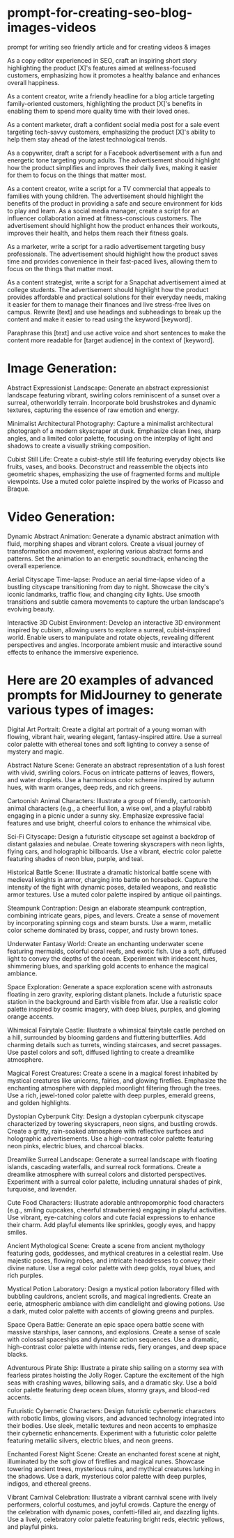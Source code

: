# prompt-for-creating-seo-blog-images-videos
prompt for writing seo friendly article and for creating videos &amp; images

As a copy editor experienced in SEO, craft an inspiring short story highlighting the product [X]'s features aimed at wellness-focused customers, emphasizing how it promotes a healthy balance and enhances overall happiness.

As a content creator, write a friendly headline for a blog article targeting family-oriented customers, highlighting the product [X]'s benefits in enabling them to spend more quality time with their loved ones.

As a content marketer, draft a confident social media post for a sale event targeting tech-savvy customers, emphasizing the product [X]'s ability to help them stay ahead of the latest technological trends.

As a copywriter, draft a script for a Facebook advertisement with a fun and energetic tone targeting young adults. The advertisement should highlight how the product simplifies and improves their daily lives, making it easier for them to focus on the things that matter most.

As a content creator, write a script for a TV commercial that appeals to families with young children. The advertisement should highlight the benefits of the product in providing a safe and secure environment for kids to play and learn.
As a social media manager, create a script for an influencer collaboration aimed at fitness-conscious customers. The advertisement should highlight how the product enhances their workouts, improves their health, and helps them reach their fitness goals.

As a marketer, write a script for a radio advertisement targeting busy professionals. The advertisement should highlight how the product saves time and provides convenience in their fast-paced lives, allowing them to focus on the things that matter most.

As a content strategist, write a script for a Snapchat advertisement aimed at college students. The advertisement should highlight how the product provides affordable and practical solutions for their everyday needs, making it easier for them to manage their finances and live stress-free lives on campus.
Rewrite [text] and use headings and subheadings to break up the content and make it easier to read using the keyword [keyword].

Paraphrase this [text] and use active voice and short sentences to make the content more readable for [target audience] in the context of [keyword].

# Image Generation:
Abstract Expressionist Landscape:
Generate an abstract expressionist landscape featuring vibrant, swirling colors reminiscent of a sunset over a surreal, otherworldly terrain. Incorporate bold brushstrokes and dynamic textures, capturing the essence of raw emotion and energy.

Minimalist Architectural Photography:
Capture a minimalist architectural photograph of a modern skyscraper at dusk. Emphasize clean lines, sharp angles, and a limited color palette, focusing on the interplay of light and shadows to create a visually striking composition.

Cubist Still Life:
Create a cubist-style still life featuring everyday objects like fruits, vases, and books. Deconstruct and reassemble the objects into geometric shapes, emphasizing the use of fragmented forms and multiple viewpoints. Use a muted color palette inspired by the works of Picasso and Braque.

# Video Generation:
Dynamic Abstract Animation:
Generate a dynamic abstract animation with fluid, morphing shapes and vibrant colors. Create a visual journey of transformation and movement, exploring various abstract forms and patterns. Set the animation to an energetic soundtrack, enhancing the overall experience.

Aerial Cityscape Time-lapse:
Produce an aerial time-lapse video of a bustling cityscape transitioning from day to night. Showcase the city's iconic landmarks, traffic flow, and changing city lights. Use smooth transitions and subtle camera movements to capture the urban landscape's evolving beauty.

Interactive 3D Cubist Environment:
Develop an interactive 3D environment inspired by cubism, allowing users to explore a surreal, cubist-inspired world. Enable users to manipulate and rotate objects, revealing different perspectives and angles. Incorporate ambient music and interactive sound effects to enhance the immersive experience.



# Here are 20 examples of advanced prompts for MidJourney to generate various types of images:

Digital Art Portrait:
Create a digital art portrait of a young woman with flowing, vibrant hair, wearing elegant, fantasy-inspired attire. Use a surreal color palette with ethereal tones and soft lighting to convey a sense of mystery and magic.

Abstract Nature Scene:
Generate an abstract representation of a lush forest with vivid, swirling colors. Focus on intricate patterns of leaves, flowers, and water droplets. Use a harmonious color scheme inspired by autumn hues, with warm oranges, deep reds, and rich greens.

Cartoonish Animal Characters:
Illustrate a group of friendly, cartoonish animal characters (e.g., a cheerful lion, a wise owl, and a playful rabbit) engaging in a picnic under a sunny sky. Emphasize expressive facial features and use bright, cheerful colors to enhance the whimsical vibe.

Sci-Fi Cityscape:
Design a futuristic cityscape set against a backdrop of distant galaxies and nebulae. Create towering skyscrapers with neon lights, flying cars, and holographic billboards. Use a vibrant, electric color palette featuring shades of neon blue, purple, and teal.

Historical Battle Scene:
Illustrate a dramatic historical battle scene with medieval knights in armor, charging into battle on horseback. Capture the intensity of the fight with dynamic poses, detailed weapons, and realistic armor textures. Use a muted color palette inspired by antique oil paintings.

Steampunk Contraption:
Design an elaborate steampunk contraption, combining intricate gears, pipes, and levers. Create a sense of movement by incorporating spinning cogs and steam bursts. Use a warm, metallic color scheme dominated by brass, copper, and rusty brown tones.

Underwater Fantasy World:
Create an enchanting underwater scene featuring mermaids, colorful coral reefs, and exotic fish. Use a soft, diffused light to convey the depths of the ocean. Experiment with iridescent hues, shimmering blues, and sparkling gold accents to enhance the magical ambiance.

Space Exploration:
Generate a space exploration scene with astronauts floating in zero gravity, exploring distant planets. Include a futuristic space station in the background and Earth visible from afar. Use a realistic color palette inspired by cosmic imagery, with deep blues, purples, and glowing orange accents.

Whimsical Fairytale Castle:
Illustrate a whimsical fairytale castle perched on a hill, surrounded by blooming gardens and fluttering butterflies. Add charming details such as turrets, winding staircases, and secret passages. Use pastel colors and soft, diffused lighting to create a dreamlike atmosphere.

Magical Forest Creatures:
Create a scene in a magical forest inhabited by mystical creatures like unicorns, fairies, and glowing fireflies. Emphasize the enchanting atmosphere with dappled moonlight filtering through the trees. Use a rich, jewel-toned color palette with deep purples, emerald greens, and golden highlights.

Dystopian Cyberpunk City:
Design a dystopian cyberpunk cityscape characterized by towering skyscrapers, neon signs, and bustling crowds. Create a gritty, rain-soaked atmosphere with reflective surfaces and holographic advertisements. Use a high-contrast color palette featuring neon pinks, electric blues, and charcoal blacks.

Dreamlike Surreal Landscape:
Generate a surreal landscape with floating islands, cascading waterfalls, and surreal rock formations. Create a dreamlike atmosphere with surreal colors and distorted perspectives. Experiment with a surreal color palette, including unnatural shades of pink, turquoise, and lavender.

Cute Food Characters:
Illustrate adorable anthropomorphic food characters (e.g., smiling cupcakes, cheerful strawberries) engaging in playful activities. Use vibrant, eye-catching colors and cute facial expressions to enhance their charm. Add playful elements like sprinkles, googly eyes, and happy smiles.

Ancient Mythological Scene:
Create a scene from ancient mythology featuring gods, goddesses, and mythical creatures in a celestial realm. Use majestic poses, flowing robes, and intricate headdresses to convey their divine nature. Use a regal color palette with deep golds, royal blues, and rich purples.

Mystical Potion Laboratory:
Design a mystical potion laboratory filled with bubbling cauldrons, ancient scrolls, and magical ingredients. Create an eerie, atmospheric ambiance with dim candlelight and glowing potions. Use a dark, muted color palette with accents of glowing greens and purples.

Space Opera Battle:
Generate an epic space opera battle scene with massive starships, laser cannons, and explosions. Create a sense of scale with colossal spaceships and dynamic action sequences. Use a dramatic, high-contrast color palette with intense reds, fiery oranges, and deep space blacks.

Adventurous Pirate Ship:
Illustrate a pirate ship sailing on a stormy sea with fearless pirates hoisting the Jolly Roger. Capture the excitement of the high seas with crashing waves, billowing sails, and a dramatic sky. Use a bold color palette featuring deep ocean blues, stormy grays, and blood-red accents.

Futuristic Cybernetic Characters:
Design futuristic cybernetic characters with robotic limbs, glowing visors, and advanced technology integrated into their bodies. Use sleek, metallic textures and neon accents to emphasize their cybernetic enhancements. Experiment with a futuristic color palette featuring metallic silvers, electric blues, and neon greens.

Enchanted Forest Night Scene:
Create an enchanted forest scene at night, illuminated by the soft glow of fireflies and magical runes. Showcase towering ancient trees, mysterious ruins, and mythical creatures lurking in the shadows. Use a dark, mysterious color palette with deep purples, indigos, and ethereal greens.

Vibrant Carnival Celebration:
Illustrate a vibrant carnival scene with lively performers, colorful costumes, and joyful crowds. Capture the energy of the celebration with dynamic poses, confetti-filled air, and dazzling lights. Use a lively, celebratory color palette featuring bright reds, electric yellows, and playful pinks.
